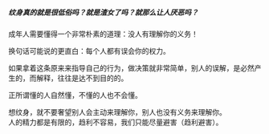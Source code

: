 ##### 纹身真的就是很低俗吗？就是渣女了吗？就那么让人厌恶吗？
成年人需要懂得一个非常朴素的道理：没人有理解你的义务！

换句话可能说的更直白：每个人都有误会你的权力。

如果拿着这条原来来指导自己的行为，做决策就非常简单，别人的误解，是必然产生的，而解释，往往是达不到目的的。

正所谓懂的人自然懂，不懂的人也不会懂。

想纹身，就不要奢望别人会主动来理解你，别人也没有义务来理解你。  
人的精力都是有限的，趋利不容易，我们只能尽量避害（趋利避害）。